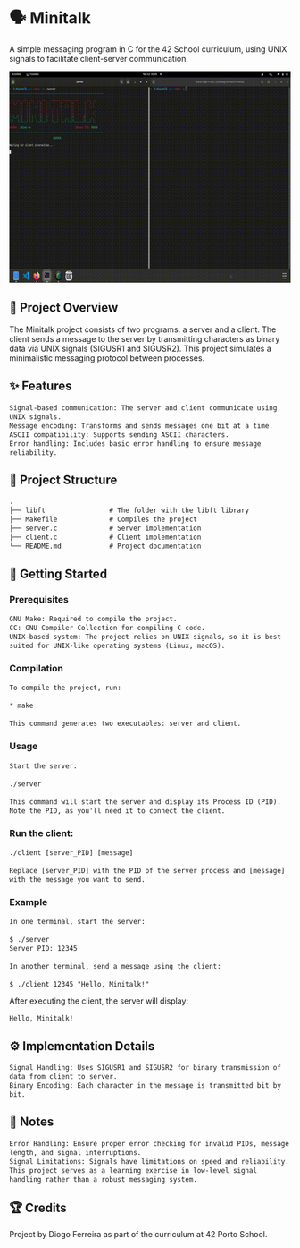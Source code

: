 # 🗣️ Minitalk

A simple messaging program in C for the 42 School curriculum, using UNIX signals to facilitate client-server communication.

![](https://github.com/DadiaZ24/42CC_Minitalk/blob/main/preview.gif?raw=true)

## 📄 Project Overview

The Minitalk project consists of two programs: a server and a client. The client sends a message to the server by transmitting characters as binary data via UNIX signals (SIGUSR1 and SIGUSR2). This project simulates a minimalistic messaging protocol between processes.
## ✨ Features

    Signal-based communication: The server and client communicate using UNIX signals.
    Message encoding: Transforms and sends messages one bit at a time.
    ASCII compatibility: Supports sending ASCII characters.
    Error handling: Includes basic error handling to ensure message reliability.

## 📁 Project Structure

    .
    ├── libft                # The folder with the libft library
    ├── Makefile             # Compiles the project
    ├── server.c             # Server implementation
    ├── client.c             # Client implementation
    └── README.md            # Project documentation

## 🚀 Getting Started
### Prerequisites

    GNU Make: Required to compile the project.
    CC: GNU Compiler Collection for compiling C code.
    UNIX-based system: The project relies on UNIX signals, so it is best suited for UNIX-like operating systems (Linux, macOS).

### Compilation

    To compile the project, run:

    * make

    This command generates two executables: server and client.
### Usage

    Start the server:

    ./server

    This command will start the server and display its Process ID (PID). Note the PID, as you'll need it to connect the client.

### Run the client:

    ./client [server_PID] [message]

    Replace [server_PID] with the PID of the server process and [message] with the message you want to send.

### Example

    In one terminal, start the server:

    $ ./server
    Server PID: 12345

    In another terminal, send a message using the client:

    $ ./client 12345 "Hello, Minitalk!"

After executing the client, the server will display:

    Hello, Minitalk!

## ⚙️ Implementation Details

    Signal Handling: Uses SIGUSR1 and SIGUSR2 for binary transmission of data from client to server.
    Binary Encoding: Each character in the message is transmitted bit by bit.

## 📝 Notes

    Error Handling: Ensure proper error checking for invalid PIDs, message length, and signal interruptions.
    Signal Limitations: Signals have limitations on speed and reliability. This project serves as a learning exercise in low-level signal handling rather than a robust messaging system.

## 🏆 Credits

Project by Diogo Ferreira as part of the curriculum at 42 Porto School.
